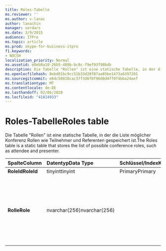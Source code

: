 ```yaml
---
title: Roles-Tabelle
ms.reviewer: ''
ms.author: v-lanac
author: lanachin
manager: serdars
ms.date: 3/9/2015
audience: ITPro
ms.topic: article
ms.prod: skype-for-business-itpro
f1.keywords:
- NOCSH
localization_priority: Normal
ms.assetid: e8eb8a10-26b5-488b-bc8c-f9ef93f98bdb
description: Die Tabelle "Rollen" ist eine statische Tabelle, in der die Liste möglicher Konferenz Rollen wie Teilnehmer und Referenten gespeichert ist.
ms.openlocfilehash: 8ebd01bc9cc51b33d28f87aa85be1473a6397201
ms.sourcegitcommit: e64c50818cac37f3d6f0f96d0d4ff0f4bba24aef
ms.translationtype: MT
ms.contentlocale: de-DE
ms.lasthandoff: 02/06/2020
ms.locfileid: "41814933"
---
```

# <a name="roles-table"></a><span data-ttu-id="a5989-103">Roles-Tabelle</span><span class="sxs-lookup"><span data-stu-id="a5989-103">Roles table</span></span>
 
<span data-ttu-id="a5989-104">Die Tabelle "Rollen" ist eine statische Tabelle, in der die Liste möglicher Konferenz Rollen wie Teilnehmer und Referenten gespeichert ist.</span><span class="sxs-lookup"><span data-stu-id="a5989-104">The Roles table is a static table that stores the list of possible conference roles, such as attendee and presenter.</span></span>
  
|<span data-ttu-id="a5989-105">**Spalte**</span><span class="sxs-lookup"><span data-stu-id="a5989-105">**Column**</span></span>|<span data-ttu-id="a5989-106">**Datentyp**</span><span class="sxs-lookup"><span data-stu-id="a5989-106">**Data Type**</span></span>|<span data-ttu-id="a5989-107">**Schlüssel/Index**</span><span class="sxs-lookup"><span data-stu-id="a5989-107">**Key/Index**</span></span>|<span data-ttu-id="a5989-108">**Details**</span><span class="sxs-lookup"><span data-stu-id="a5989-108">**Details**</span></span>|
|:-----|:-----|:-----|:-----|
|<span data-ttu-id="a5989-109">**RoleId**</span><span class="sxs-lookup"><span data-stu-id="a5989-109">**RoleId**</span></span> <br/> |<span data-ttu-id="a5989-110">tinyint</span><span class="sxs-lookup"><span data-stu-id="a5989-110">tinyint</span></span>  <br/> |<span data-ttu-id="a5989-111">Primary</span><span class="sxs-lookup"><span data-stu-id="a5989-111">Primary</span></span>  <br/> ||
|<span data-ttu-id="a5989-112">**Rolle**</span><span class="sxs-lookup"><span data-stu-id="a5989-112">**Role**</span></span> <br/> |<span data-ttu-id="a5989-113">nvarchar(256)</span><span class="sxs-lookup"><span data-stu-id="a5989-113">nvarchar(256)</span></span>  <br/> || <span data-ttu-id="a5989-114">Zulässige Werte:</span><span class="sxs-lookup"><span data-stu-id="a5989-114">Allowed values:</span></span> <br/>  <span data-ttu-id="a5989-115">0 – unbekannt</span><span class="sxs-lookup"><span data-stu-id="a5989-115">0 - Unknown</span></span> <br/>  <span data-ttu-id="a5989-116">1-Referent</span><span class="sxs-lookup"><span data-stu-id="a5989-116">1 - Presenter</span></span> <br/>  <span data-ttu-id="a5989-117">2 – Teilnehmer</span><span class="sxs-lookup"><span data-stu-id="a5989-117">2 - Attendee</span></span> <br/> |
   

